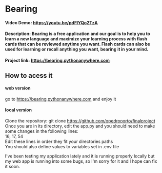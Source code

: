 # Bearing  
#### Video Demo:  https://youtu.be/pdFlYQo2TzA  
#### Description: Bearing is a free application and our goal is to help you to learn a new language and maximize your learning process with flash cards that can be reviewed anytime you want. Flash cards can also be used for learning or recall anything you want, bearing it in your mind.  
#### Project link: https://bearing.pythonanywhere.com  
  
  
## How to acess it  
#### web version  
go to https://bearing.pythonanywhere.com and enjoy it  
#### local version  
Clone the repository: git clone https://github.com/opedroporto/finalproject  
Once you are in its directory, edit the app.py and you should need to make some changes in the following lines:  
16, 17, 54  
Edit these lines in order they fit your directories paths  
You should also define values to variables set in .env file  
  
  
  
I've been testing my application lately and it is running properly locally but my web app is running into some bugs, so I'm sorry for it and I hope can fix it soon.  
